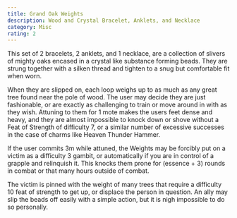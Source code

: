 ```yaml
---
title: Grand Oak Weights
description: Wood and Crystal Bracelet, Anklets, and Necklace
category: Misc
rating: 2
---
```


This set of 2 bracelets, 2 anklets, and 1 necklace, are a collection of slivers of mighty oaks encased in a crystal like substance forming beads. They are strung together with a silken thread and tighten to a snug but comfortable fit when worn.

When they are slipped on, each loop weighs up to as much as any great tree found near the pole of wood. The user may decide they are just fashionable, or are exactly as challenging to train or move around in with as they wish. Attuning to them for 1 mote makes the users feet dense and heavy, and they are almost impossible to knock down or shove without a Feat of Strength of difficulty 7, or a similar number of excessive successes in the case of charms like Heaven Thunder Hammer.

If the user commits 3m while attuned, the Weights may be forcibly put on a victim as a difficulty 3 gambit, or automatically if you are in control of a grapple and relinquish it. This knocks them prone for (essence + 3) rounds in combat or that many hours outside of combat.

The victim is pinned with the weight of many trees that require a difficulty 10 feat of strength to get up, or displace the person in question. An ally may slip the beads off easily with a simple action, but it is nigh impossible to do so personally.
